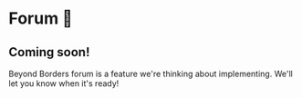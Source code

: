 # Forum 💬

## **Coming soon!**
Beyond Borders forum is a feature we're thinking about implementing. We'll let you know when it's ready!